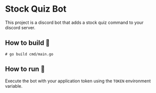 # Stock Quiz Bot

This project is a discord bot that adds a stock quiz command to your discord server.

## How to build :bricks:

```shell
# go build cmd/main.go
```

## How to run :rocket:

Execute the bot with your application token using the `TOKEN` environment variable.